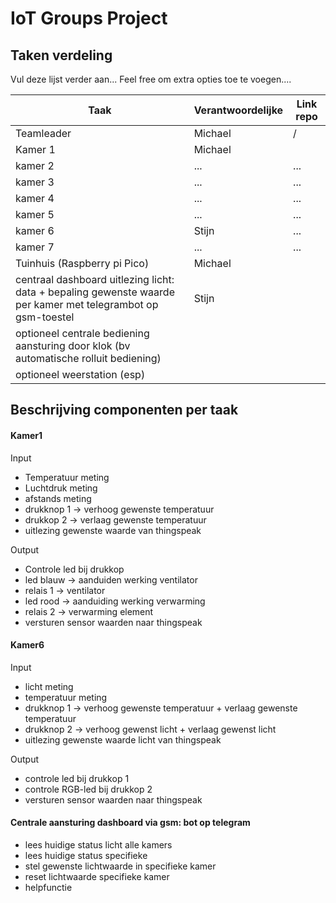 # IoT Groups Project

## Taken verdeling

Vul deze lijst verder aan...
Feel free om extra opties toe te voegen....

|Taak| Verantwoordelijke | Link repo |
|-----|-----|----|
|Teamleader| Michael| / |
|Kamer 1| Michael | |
|kamer 2| ... | ... |
|kamer 3| ... | ... |
|kamer 4| ... | ... |
|kamer 5| ... | ... |
|kamer 6| Stijn | ... |
|kamer 7| ... | ... |
|Tuinhuis (Raspberry pi Pico) | Michael | |
|centraal dashboard uitlezing licht: data + bepaling gewenste waarde per kamer met telegrambot op gsm-toestel| Stijn | |
|optioneel centrale bediening aansturing door klok (bv automatische rolluit bediening)| | |
|optioneel weerstation (esp)| | |


## Beschrijving componenten per taak
#### Kamer1
Input
- Temperatuur meting
- Luchtdruk meting
- afstands meting
- drukknop 1 -> verhoog gewenste temperatuur
- drukkop 2 -> verlaag gewenste temperatuur
- uitlezing gewenste waarde van thingspeak

Output
- Controle led bij drukkop
- led blauw -> aanduiden werking ventilator
- relais 1 -> ventilator
- led rood -> aanduiding werking verwarming
- relais 2 -> verwarming element
- versturen sensor waarden naar thingspeak

#### Kamer6
Input
- licht meting
- temperatuur meting
- drukknop 1 -> verhoog gewenste temperatuur + verlaag gewenste temperatuur
- drukknop 2 -> verhoog gewenst licht + verlaag gewenst licht
- uitlezing gewenste waarde licht van thingspeak

Output
- controle led bij drukkop 1
- controle RGB-led bij drukkop 2
- versturen sensor waarden naar thingspeak

#### Centrale aansturing dashboard via gsm: bot op telegram
- lees huidige status licht alle kamers
- lees huidige status specifieke
- stel gewenste lichtwaarde in specifieke kamer
- reset lichtwaarde specifieke kamer
- helpfunctie


